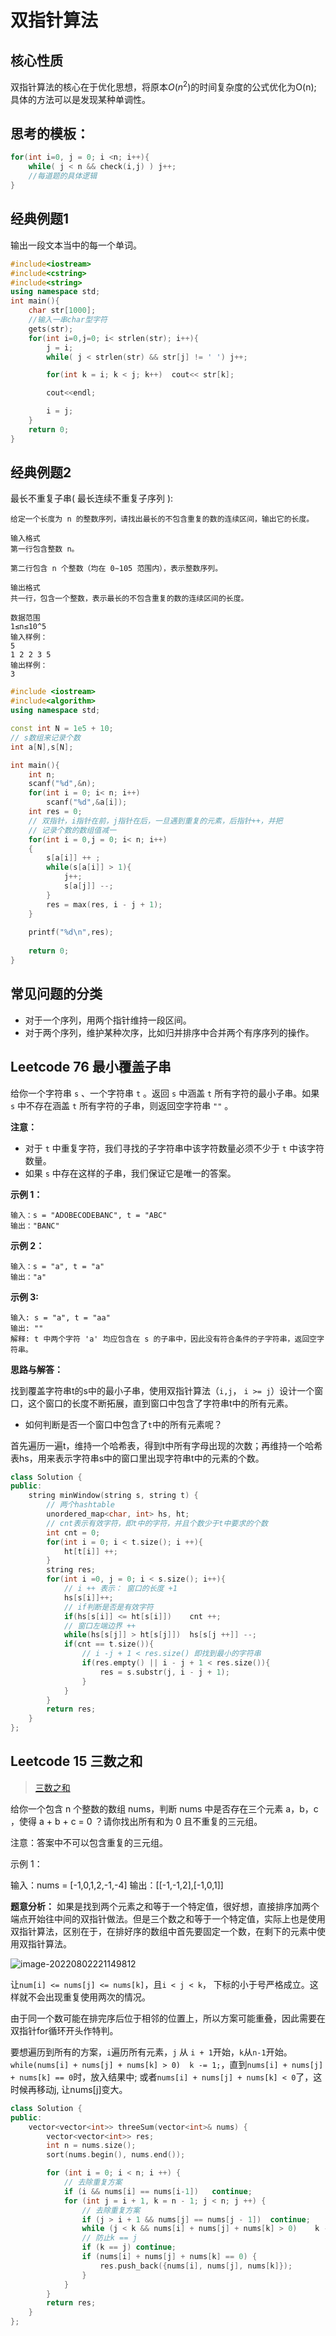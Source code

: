 # 双指针算法

## 核心性质
双指针算法的核心在于优化思想，将原本$O(n^2)$的时间复杂度的公式优化为O(n);
具体的方法可以是发现某种单调性。



## 思考的模板：

```c++
for(int i=0, j = 0; i <n; i++){
    while( j < n && check(i,j) ) j++;
    //每道题的具体逻辑
}
```



## 经典例题1
输出一段文本当中的每一个单词。

```c++
#include<iostream>
#include<cstring>
#include<string>
using namespace std;
int main(){
    char str[1000];
    //输入一串char型字符
    gets(str);
    for(int i=0,j=0; i< strlen(str); i++){
        j = i;
        while( j < strlen(str) && str[j] != ' ') j++;

        for(int k = i; k < j; k++)  cout<< str[k];

        cout<<endl;

        i = j;
    }
    return 0;
}

```





## 经典例题2

最长不重复子串( 最长连续不重复子序列 ):

```
给定一个长度为 n 的整数序列，请找出最长的不包含重复的数的连续区间，输出它的长度。

输入格式
第一行包含整数 n。

第二行包含 n 个整数（均在 0∼105 范围内），表示整数序列。

输出格式
共一行，包含一个整数，表示最长的不包含重复的数的连续区间的长度。

数据范围
1≤n≤10^5
输入样例：
5
1 2 2 3 5
输出样例：
3
```


```c++
#include <iostream>
#include<algorithm>
using namespace std;

const int N = 1e5 + 10;
// s数组来记录个数
int a[N],s[N];

int main(){
    int n;
    scanf("%d",&n);
    for(int i = 0; i< n; i++)
        scanf("%d",&a[i]);
    int res = 0;
    // 双指针，i指针在前，j指针在后，一旦遇到重复的元素，后指针++，并把
    // 记录个数的数组值减一
    for(int i = 0,j = 0; i< n; i++)
    {
        s[a[i]] ++ ;
        while(s[a[i]] > 1){
            j++;
            s[a[j]] --;
        }
        res = max(res, i - j + 1);
    }
    
    printf("%d\n",res);
    
    return 0;
}

```



## 常见问题的分类

* 对于一个序列，用两个指针维持一段区间。
* 对于两个序列，维护某种次序，比如归并排序中合并两个有序序列的操作。





## Leetcode 76 最小覆盖子串

给你一个字符串 `s` 、一个字符串 `t` 。返回 `s` 中涵盖 `t` 所有字符的最小子串。如果 `s` 中不存在涵盖 `t` 所有字符的子串，则返回空字符串 `""` 。

**注意：**

- 对于 `t` 中重复字符，我们寻找的子字符串中该字符数量必须不少于 `t` 中该字符数量。
- 如果 `s` 中存在这样的子串，我们保证它是唯一的答案。

**示例 1：**

```
输入：s = "ADOBECODEBANC", t = "ABC"
输出："BANC"
```

**示例 2：**

```
输入：s = "a", t = "a"
输出："a"
```

**示例 3:**

```
输入: s = "a", t = "aa"
输出: ""
解释: t 中两个字符 'a' 均应包含在 s 的子串中，因此没有符合条件的子字符串，返回空字符串。
```



**思路与解答：**

找到覆盖字符串t的s中的最小子串，使用双指针算法（`i,j`， `i >= j`）设计一个窗口，这个窗口的长度不断拓展，直到窗口中包含了字符串t中的所有元素。

- 如何判断是否一个窗口中包含了`t`中的所有元素呢？

首先遍历一遍t，维持一个哈希表，得到t中所有字母出现的次数；再维持一个哈希表hs，用来表示字符串s中的窗口里出现字符串t中的元素的个数。



```c++
class Solution {
public:
    string minWindow(string s, string t) {
        // 两个hashtable
        unordered_map<char, int> hs, ht;
        // cnt表示有效字符，即t中的字符，并且个数少于t中要求的个数
        int cnt = 0;
        for(int i = 0; i < t.size(); i ++){
            ht[t[i]] ++;
        }
        string res;
        for(int i =0, j = 0; i < s.size(); i++){
            // i ++ 表示： 窗口的长度 +1
            hs[s[i]]++;
            // if判断是否是有效字符
            if(hs[s[i]] <= ht[s[i]])    cnt ++;
			// 窗口左端边界 ++ 
            while(hs[s[j]] > ht[s[j]])  hs[s[j ++]] --;
            if(cnt == t.size()){
                // i -j + 1 < res.size() 即找到最小的字符串
                if(res.empty() || i - j + 1 < res.size()){
                    res = s.substr(j, i - j + 1);
                }
            }
        }
        return res;
    }
};
```





## Leetcode 15 三数之和
> [三数之和](https://leetcode.cn/problems/3sum/)

给你一个包含 n 个整数的数组 nums，判断 nums 中是否存在三个元素 a，b，c ，使得 a + b + c = 0 ？请你找出所有和为 0 且不重复的三元组。

注意：答案中不可以包含重复的三元组。

示例 1：

输入：nums = [-1,0,1,2,-1,-4]
输出：[[-1,-1,2],[-1,0,1]]

**题意分析：**
如果是找到两个元素之和等于一个特定值，很好想，直接排序加两个端点开始往中间的双指针做法。但是三个数之和等于一个特定值，实际上也是使用双指针算法，区别在于，在排好序的数组中首先要固定一个数，在剩下的元素中使用双指针算法。

![image-20220802221149812](TwoPointer.assets/image-20220802221149812.png)

让`num[i] <= nums[j] <= nums[k]`，且`i < j < k`， 下标的小于号严格成立。这样就不会出现重复使用两次的情况。

由于同一个数可能在排完序后位于相邻的位置上，所以方案可能重叠，因此需要在双指针for循环开头作特判。

要想遍历到所有的方案，`i`遍历所有元素，`j` 从 `i + 1`开始，`k`从`n-1`开始。`while(nums[i] + nums[j] + nums[k] > 0)  k -= 1;`，直到`nums[i] + nums[j] + nums[k] == 0`时，放入结果中; 或者`nums[i] + nums[j] + nums[k] < 0`了，这时候再移动j, 让nums[j]变大。

```cpp
class Solution {
public:
    vector<vector<int>> threeSum(vector<int>& nums) {
        vector<vector<int>> res;
        int n = nums.size();
        sort(nums.begin(), nums.end());

        for (int i = 0; i < n; i ++) {
            // 去除重复方案
            if (i && nums[i] == nums[i-1])   continue;
            for (int j = i + 1, k = n - 1; j < n; j ++) {
                // 去除重复方案
                if (j > i + 1 && nums[j] == nums[j - 1])  continue;
                while (j < k && nums[i] + nums[j] + nums[k] > 0)    k --;
                // 防止k == j
                if (k == j) continue;
                if (nums[i] + nums[j] + nums[k] == 0) {
                    res.push_back({nums[i], nums[j], nums[k]});
                }
            }
        }
        return res;
    }
};
```